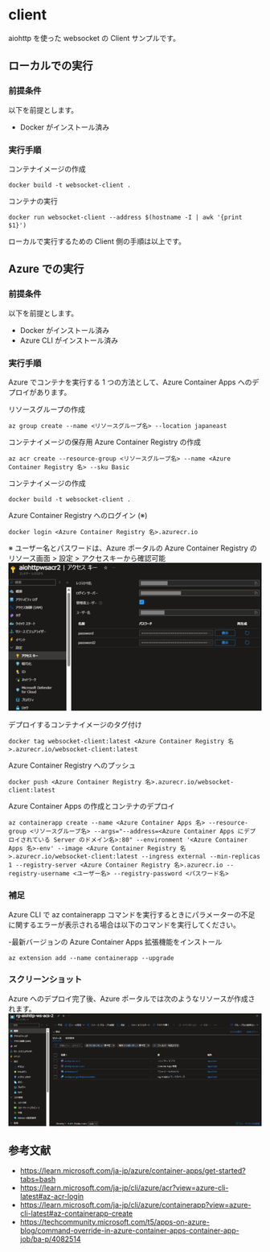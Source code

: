# client
aiohttp を使った websocket の Client サンプルです。

## ローカルでの実行

### 前提条件
以下を前提とします。
- Docker がインストール済み

### 実行手順
コンテナイメージの作成
```
docker build -t websocket-client .
```

コンテナの実行
```
docker run websocket-client --address $(hostname -I | awk '{print $1}')
```

ローカルで実行するための Client 側の手順は以上です。

## Azure での実行

### 前提条件
以下を前提とします。
- Docker がインストール済み
- Azure CLI がインストール済み

### 実行手順
Azure でコンテナを実行する 1 つの方法として、Azure Container Apps へのデプロイがあります。

リソースグループの作成
```
az group create --name <リソースグループ名> --location japaneast
```

コンテナイメージの保存用 Azure Container Registry の作成
```
az acr create --resource-group <リソースグループ名> --name <Azure Container Registry 名> --sku Basic
```

コンテナイメージの作成
```
docker build -t websocket-client .
```

Azure Container Registry へのログイン (※)
```
docker login <Azure Container Registry 名>.azurecr.io
```

※ ユーザー名とパスワードは、Azure ポータルの Azure Container Registry のリソース画面 > 設定 > アクセスキーから確認可能
![assets/acrcred.png](assets/acrcred.png)

デプロイするコンテナイメージのタグ付け
```
docker tag websocket-client:latest <Azure Container Registry 名>.azurecr.io/websocket-client:latest
```

Azure Container Registry へのプッシュ
```
docker push <Azure Container Registry 名>.azurecr.io/websocket-client:latest
```

Azure Container Apps の作成とコンテナのデプロイ
```
az containerapp create --name <Azure Container Apps 名> --resource-group <リソースグループ名> --args="--address=<Azure Container Apps にデプロイされている Server のドメイン名>:80" --environment '<Azure Container Apps 名>-env' --image <Azure Container Registry 名>.azurecr.io/websocket-client:latest --ingress external --min-replicas 1 --registry-server <Azure Container Registry 名>.azurecr.io --registry-username <ユーザー名> --registry-password <パスワード名>
```

### 補足
Azure CLI で az containerapp コマンドを実行するときにパラメーターの不足に関するエラーが表示される場合は以下のコマンドを実行してください。

-最新バージョンの Azure Container Apps 拡張機能をインストール
```
az extension add --name containerapp --upgrade
```

### スクリーンショット
Azure へのデプロイ完了後、Azure ポータルでは次のようなリソースが作成されます。
![assets/resources.png](assets/resources.png)

## 参考文献
- https://learn.microsoft.com/ja-jp/azure/container-apps/get-started?tabs=bash
- https://learn.microsoft.com/ja-jp/cli/azure/acr?view=azure-cli-latest#az-acr-login
- https://learn.microsoft.com/ja-jp/cli/azure/containerapp?view=azure-cli-latest#az-containerapp-create
- https://techcommunity.microsoft.com/t5/apps-on-azure-blog/command-override-in-azure-container-apps-container-app-job/ba-p/4082514
